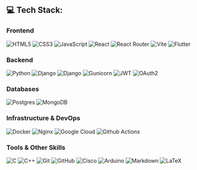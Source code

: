 ## 💻 Tech Stack:
### Frontend 
![HTML5](https://img.shields.io/badge/html5-%23E34F26.svg?style=for-the-badge&logo=html5&logoColor=white) 
![CSS3](https://img.shields.io/badge/CSS-%231572B6.svg?style=for-the-badge&logo=css&logoColor=white) 
![JavaScript](https://img.shields.io/badge/javascript-%23323330.svg?style=for-the-badge&logo=javascript&logoColor=%23F7DF1E) 
![React](https://img.shields.io/badge/react-%2320232a.svg?style=for-the-badge&logo=react&logoColor=%2361DAFB) 
![React Router](https://img.shields.io/badge/React_Router-CA4245?style=for-the-badge&logo=react-router&logoColor=white) 
![Vite](https://img.shields.io/badge/vite-%23646CFF.svg?style=for-the-badge&logo=vite&logoColor=white) 
![Flutter](https://img.shields.io/badge/Flutter-02569B.svg?style=for-the-badge&logo=flutter&logoColor=white&color=02569B) 

### Backend
![Python](https://img.shields.io/badge/python-3670A0?style=for-the-badge&logo=python&logoColor=white&color=2496ED) 
![Django](https://img.shields.io/badge/django_rest-092E20.svg?style=for-the-badge&logo=django&logoColor=white) 
![Django](https://img.shields.io/badge/django_channels-092E20.svg?style=for-the-badge&logo=django&logoColor=white) 
![Gunicorn](https://img.shields.io/badge/gunicorn-%298729.svg?style=for-the-badge&logo=gunicorn&logoColor=white&color=499848) 
![JWT](https://img.shields.io/badge/JWT-%298729.svg?style=for-the-badge&logo=jsonwebtokens&ogoColor=white&color=black) 
![OAuth2](https://img.shields.io/badge/OAuth2-%298729.svg?style=for-the-badge&logo=oauth&logoColor=white&color=black) 


### Databases
![Postgres](https://img.shields.io/badge/postgres-%23316192.svg?style=for-the-badge&logo=postgresql&logoColor=white) 
![MongoDB](https://img.shields.io/badge/MongoDB-%234ea94b.svg?style=for-the-badge&logo=mongodb&logoColor=white) 

### Infrastructure & DevOps
![Docker](https://img.shields.io/badge/docker-%230db7ed.svg?style=for-the-badge&logo=docker&logoColor=white&color=2496ED) 
![Nginx](https://img.shields.io/badge/nginx-%23009639.svg?style=for-the-badge&logo=nginx&logoColor=white&color=009639) 
![Google Cloud](https://img.shields.io/badge/Google_Cloud-%234285F4.svg?style=for-the-badge&logo=google-cloud&logoColor=white&color=%232088FF)
![Github Actions](https://img.shields.io/badge/github_actions-blue?style=for-the-badge&logo=github-actions&logoColor=white&color=%232088FF)

### Tools & Other Skills
![C](https://img.shields.io/badge/c-%2300599C.svg?style=for-the-badge&logo=c&logoColor=white) 
![C++](https://img.shields.io/badge/c++-%2300599C.svg?style=for-the-badge&logo=c%2B%2B&logoColor=white) 
![Git](https://img.shields.io/badge/git-%23F05033.svg?style=for-the-badge&logo=git&logoColor=white) 
![GitHub](https://img.shields.io/badge/github-%23121011.svg?style=for-the-badge&logo=github&logoColor=white)
![Cisco](https://img.shields.io/badge/cisco-%23049fd9.svg?style=for-the-badge&logo=cisco&logoColor=black) 
![Arduino](https://img.shields.io/badge/-Arduino-00979D?style=for-the-badge&logo=Arduino&logoColor=white)
![Markdown](https://img.shields.io/badge/markdown-%23000000.svg?style=for-the-badge&logo=markdown&logoColor=white)
![LaTeX](https://img.shields.io/badge/latex-%23008080.svg?style=for-the-badge&logo=latex&logoColor=white)  


<!--
## 📊 GitHub Stats:

![](https://github-readme-stats.vercel.app/api?username=StevenMZH&theme=dark&hide_border=false&include_all_commits=true&count_private=true)
![](https://github-readme-stats.vercel.app/api/top-langs/?username=StevenMZH&theme=dark&hide_border=false&include_all_commits=true&count_private=true&layout=compact)
-->



